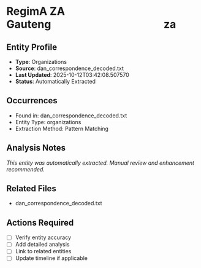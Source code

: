 # RegimA ZA Gauteng                     za

## Entity Profile
- **Type**: Organizations
- **Source**: dan_correspondence_decoded.txt
- **Last Updated**: 2025-10-12T03:42:08.507570
- **Status**: Automatically Extracted

## Occurrences
- Found in: dan_correspondence_decoded.txt
- Entity Type: organizations
- Extraction Method: Pattern Matching

## Analysis Notes
*This entity was automatically extracted. Manual review and enhancement recommended.*

## Related Files
- dan_correspondence_decoded.txt

## Actions Required
- [ ] Verify entity accuracy
- [ ] Add detailed analysis
- [ ] Link to related entities
- [ ] Update timeline if applicable
